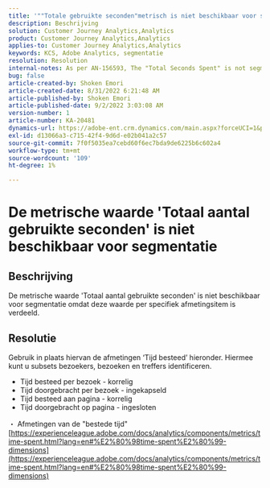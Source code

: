 ```yaml
---
title: '""Totale gebruikte seconden"metrisch is niet beschikbaar voor segmentatie'
description: Beschrijving
solution: Customer Journey Analytics,Analytics
product: Customer Journey Analytics,Analytics
applies-to: Customer Journey Analytics,Analytics
keywords: KCS, Adobe Analytics, segmentatie
resolution: Resolution
internal-notes: As per AN-156593, The "Total Seconds Spent" is not segmentable.
bug: false
article-created-by: Shoken Emori
article-created-date: 8/31/2022 6:21:48 AM
article-published-by: Shoken Emori
article-published-date: 9/2/2022 3:03:08 AM
version-number: 1
article-number: KA-20481
dynamics-url: https://adobe-ent.crm.dynamics.com/main.aspx?forceUCI=1&pagetype=entityrecord&etn=knowledgearticle&id=34b9652d-f528-ed11-9db1-0022480869de
exl-id: d13066a3-c715-42f4-9d6d-e02b041a2c57
source-git-commit: 7f0f5035ea7cebd60f6ec7bda9de6225b6c602a4
workflow-type: tm+mt
source-wordcount: '109'
ht-degree: 1%

---
```


# De metrische waarde &#39;Totaal aantal gebruikte seconden&#39; is niet beschikbaar voor segmentatie

## Beschrijving

De metrische waarde &#39;Totaal aantal gebruikte seconden&#39; is niet beschikbaar voor segmentatie omdat deze waarde per specifiek afmetingsitem is verdeeld.

## Resolutie


Gebruik in plaats hiervan de afmetingen ‘Tijd besteed’ hieronder. Hiermee kunt u subsets bezoekers, bezoeken en treffers identificeren.

- Tijd besteed per bezoek - korrelig
- Tijd doorgebracht per bezoek - ingekapseld
- Tijd besteed aan pagina - korrelig
- Tijd doorgebracht op pagina - ingesloten


・ Afmetingen van de &quot;bestede tijd&quot;
[https://experienceleague.adobe.com/docs/analytics/components/metrics/time-spent.html?lang=en#%E2%80%98time-spent%E2%80%99-dimensions](https://experienceleague.adobe.com/docs/analytics/components/metrics/time-spent.html?lang=en#%E2%80%98time-spent%E2%80%99-dimensions)
